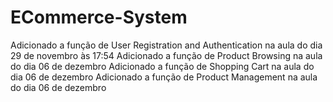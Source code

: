 # ECommerce-System

Adicionado a função de User Registration and Authentication na aula do dia 29 de novembro às 17:54
Adicionado a função de Product Browsing na aula do dia 06 de dezembro
Adicionado a função de Shopping Cart na aula do dia 06 de dezembro
Adicionado a função de Product Management na aula do dia 06 de dezembro 
